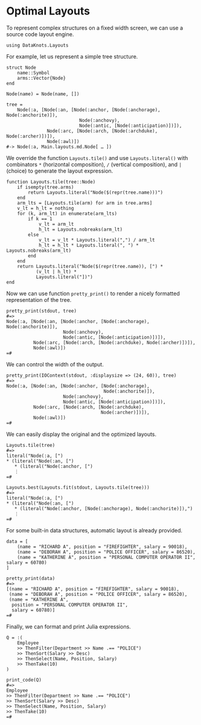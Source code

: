 # Optimal Layouts

To represent complex structures on a fixed width screen, we can use a source
code layout engine.

    using DataKnots.Layouts

For example, let us represent a simple tree structure.

    struct Node
        name::Symbol
        arms::Vector{Node}
    end

    Node(name) = Node(name, [])

    tree =
        Node(:a, [Node(:an, [Node(:anchor, [Node(:anchorage), Node(:anchorite)]),
                               Node(:anchovy),
                               Node(:antic, [Node(:anticipation)])]),
                   Node(:arc, [Node(:arch, [Node(:archduke), Node(:archer)])]),
                   Node(:awl)])
    #-> Node(:a, Main.layouts.md.Node[ … ])

We override the function `Layouts.tile()` and use `Layouts.literal()` with
combinators `*` (horizontal composition), `/` (vertical composition), and `|`
(choice) to generate the layout expression.

    function Layouts.tile(tree::Node)
        if isempty(tree.arms)
            return Layouts.literal("Node($(repr(tree.name)))")
        end
        arm_lts = [Layouts.tile(arm) for arm in tree.arms]
        v_lt = h_lt = nothing
        for (k, arm_lt) in enumerate(arm_lts)
            if k == 1
                v_lt = arm_lt
                h_lt = Layouts.nobreaks(arm_lt)
            else
                v_lt = v_lt * Layouts.literal(",") / arm_lt
                h_lt = h_lt * Layouts.literal(", ") * Layouts.nobreaks(arm_lt)
            end
        end
        return Layouts.literal("Node($(repr(tree.name)), [") *
               (v_lt | h_lt) *
               Layouts.literal("])")
    end

Now we can use function `pretty_print()` to render a nicely formatted
representation of the tree.

    pretty_print(stdout, tree)
    #=>
    Node(:a, [Node(:an, [Node(:anchor, [Node(:anchorage), Node(:anchorite)]),
                         Node(:anchovy),
                         Node(:antic, [Node(:anticipation)])]),
              Node(:arc, [Node(:arch, [Node(:archduke), Node(:archer)])]),
              Node(:awl)])
    =#

We can control the width of the output.

    pretty_print(IOContext(stdout, :displaysize => (24, 60)), tree)
    #=>
    Node(:a, [Node(:an, [Node(:anchor, [Node(:anchorage),
                                        Node(:anchorite)]),
                         Node(:anchovy),
                         Node(:antic, [Node(:anticipation)])]),
              Node(:arc, [Node(:arch, [Node(:archduke),
                                       Node(:archer)])]),
              Node(:awl)])
    =#

We can easily display the original and the optimized layouts.

    Layouts.tile(tree)
    #=>
    literal("Node(:a, [")
    * (literal("Node(:an, [")
       * (literal("Node(:anchor, [")
       ⋮
    =#

    Layouts.best(Layouts.fit(stdout, Layouts.tile(tree)))
    #=>
    literal("Node(:a, [")
    * (literal("Node(:an, [")
       * (literal("Node(:anchor, [Node(:anchorage), Node(:anchorite)]),")
       ⋮
    =#

For some built-in data structures, automatic layout is already provided.

    data = [
        (name = "RICHARD A", position = "FIREFIGHTER", salary = 90018),
        (name = "DEBORAH A", position = "POLICE OFFICER", salary = 86520),
        (name = "KATHERINE A", position = "PERSONAL COMPUTER OPERATOR II", salary = 60780)
    ]

    pretty_print(data)
    #=>
    [(name = "RICHARD A", position = "FIREFIGHTER", salary = 90018),
     (name = "DEBORAH A", position = "POLICE OFFICER", salary = 86520),
     (name = "KATHERINE A",
      position = "PERSONAL COMPUTER OPERATOR II",
      salary = 60780)]
    =#

Finally, we can format and print Julia expressions.

    Q = :(
        Employee
        >> ThenFilter(Department >> Name .== "POLICE")
        >> ThenSort(Salary >> Desc)
        >> ThenSelect(Name, Position, Salary)
        >> ThenTake(10)
    )

    print_code(Q)
    #=>
    Employee
    >> ThenFilter(Department >> Name .== "POLICE")
    >> ThenSort(Salary >> Desc)
    >> ThenSelect(Name, Position, Salary)
    >> ThenTake(10)
    =#

